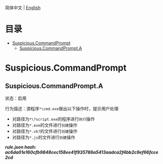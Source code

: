 


  
简体中文 | [English](README_en_us.md)  
  

目录
==

* [Suspicious.CommandPrompt](#suspiciouscommandprompt)
	* [Suspicious.CommandPrompt.A](#suspiciouscommandprompta)

# Suspicious.CommandPrompt

## Suspicious.CommandPrompt.A
  
状态：启用

行为描述：源程序`*\cmd.exe`做出以下操作时，提示用户处理
- 对路径为`*\?script.exe`的程序进行`执行`操作
- 对路径为`*.exe`的文件进行`创建`操作
- 对路径为`*.vb?`的文件进行`创建`操作
- 对路径为`*.js`的文件进行`创建`操作
  
***rule.json hash: ac6da01e160cfb9848cec158ee41f935786a5413aadca2f4bb2c9ef66fcce2cd***